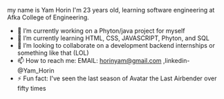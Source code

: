 my name is Yam Horin 
I'm 23 years old, learning software engineering at Afka College of Engineering.
- 🔭 I’m currently working on a Phyton/java project for myself
- 🌱 I’m currently learning HTML, CSS, JAVASCRIPT, Phyton, and SQL
- 👯 I’m looking to collaborate on a development backend internships or something like that (LOL)
- 📫 How to reach me: EMAIL: horinyam@gmail.com ,linkedin-@Yam_Horin
- ⚡ Fun fact: I've seen the last season of Avatar the Last Airbender over fifty times
###
<!--
**YamHorin/YamHorin** is a ✨ _special_ ✨ repository because its `README.md` (this file) appears on your GitHub profile.

Here are some ideas to get you started:

- 🔭 I’m currently working on ...
- 🌱 I’m currently learning ...
- 👯 I’m looking to collaborate on ...
- 🤔 I’m looking for help with ...
- 💬 Ask me about ...
- 📫 How to reach me: ...
- 😄 Pronouns: ...
- ⚡ Fun fact: ...
-->
